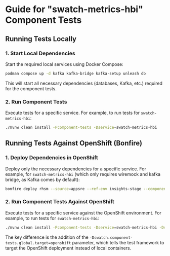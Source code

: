 # Guide for "swatch-metrics-hbi" Component Tests

## Running Tests Locally

### 1. Start Local Dependencies

Start the required local services using Docker Compose:

```bash
podman compose up -d kafka kafka-bridge kafka-setup unleash db
```

This will start all necessary dependencies (databases, Kafka, etc.) required for the component tests.

### 2. Run Component Tests

Execute tests for a specific service. For example, to run tests for `swatch-metrics-hbi`:

```bash
./mvnw clean install -Pcomponent-tests -Dservice=swatch-metrics-hbi
```

## Running Tests Against OpenShift (Bonfire)

### 1. Deploy Dependencies in OpenShift

Deploy only the necessary dependencies for a specific service. For example, for `swatch-metrics-hbi` (which only requires wiremock and kafka bridge, as Kafka comes by default):

```bash
bonfire deploy rhsm --source=appsre --ref-env insights-stage --component swatch-metrics-hbi --component swatch-kafka-bridge
```

### 2. Run Component Tests Against OpenShift

Execute tests for a specific service against the OpenShift environment. For example, to run tests for `swatch-metrics-hbi`:

```bash
./mvnw clean install -Pcomponent-tests -Dservice=swatch-metrics-hbi -Dswatch.component-tests.global.target=openshift
```

The key difference is the addition of the `-Dswatch.component-tests.global.target=openshift` parameter, which tells the test framework to target the OpenShift deployment instead of local containers.
